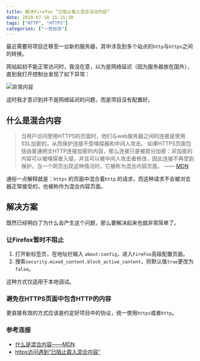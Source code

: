 ```yaml
---
title: 解决Firefox “已阻止载入混合活动内容”
date: 2020-07-18 15:15:30
tags: ["HTTP", "HTTPS"]
categories: ["一些经验"]
---
```


最近需要将项目迁移至一台新的服务器，其中涉及到多个站点的`http`与`https`之间的转换。

网站起初不能正常访问时，我没在意，以为是网络延迟（因为服务器放在国外），直到我打开控制台发现了如下异常：

<!-- more -->

![异常内容](https://cdn.jsdelivr.net/gh/0xAiKang/CDN/blog/images/20200718144533.png)

这时我才意识到并不是网络延迟的问题，而是项目没有配置好。

## 什么是混合内容
> 当用户访问使用HTTPS的页面时，他们与web服务器之间的连接是使用SSL加密的，从而保护连接不受嗅探器和中间人攻击。
如果HTTPS页面包括由普通明文HTTP连接加密的内容，那么连接只是被部分加密：非加密的内容可以被嗅探者入侵，并且可以被中间人攻击者修改，因此连接不再受到保护。当一个网页出现这种情况时，它被称为混合内容页面。 —— [MDN](https://developer.mozilla.org/zh-CN/docs/Security/MixedContent)

通俗一点解释就是：`https` 的页面中混合着`http` 的请求，而这种请求不会被浏览器正常接受的，也被称作为混合内容页面。

## 解决方案
既然已经明白了为什么会产生这个问题，那么要解决起来也就非常简单了。

### 让Firefox暂时不阻止
1. 打开新标签页，在地址栏输入 `about:config`，进入`FireFox`高级配置页面。
2. 搜索`security.mixed_content.block_active_content`，将默认值`true`更改为`false`。

这种方式仅适用于本地调试。

### 避免在HTTPS页面中包含HTTP的内容
更直接有效的方式应该是约定好项目中的协议，统一使用`https`或者`http`。

### 参考连接
* [什么是混合内容——MDN](https://developer.mozilla.org/zh-CN/docs/Security/MixedContent)
* [https访问遇到“已阻止载入混合内容”](https://segmentfault.com/a/1190000015722535)